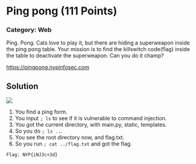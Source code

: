 # Ping pong (111 Points)
### Category: Web
Ping. Pong. Cats love to play it, but there are hiding a superweapon inside the ping pong table. Your mission is to find the killswitch code(flag) inside the table to deactivate the superweapon. Can you do it champ?

https://pingpong.nypinfosec.com

## Solution

![](https://i.gyazo.com/37d98e25b29a735c2fba0dc3aab289c2.png)
1. You find a ping form.
2. You input `; ls` to see if it is vulnerable to command injection.
3. You got the current directory, with main.py, static, templates.
4. So you do `; ls ..`.
5. You see the root directory now, and flag.txt.
6. So you run `; cat ../flag.txt` and got the flag.
```
Flag: NYP{iNJ3c+3d}
```